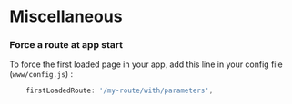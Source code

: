 # Miscellaneous

### Force a route at app start

To force the first loaded page in your app, add this line in your config file (`www/config.js`) :

```js
    firstLoadedRoute: '/my-route/with/parameters',
```
